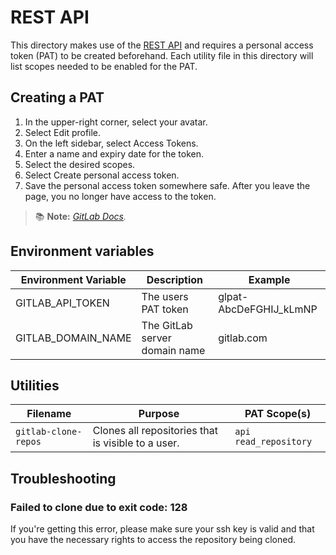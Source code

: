 # REST API

This directory makes use of the [REST API](https://docs.gitlab.com/ee/api/rest/index.html) and requires a personal
access token (PAT) to be created beforehand. Each utility file in this directory will list scopes needed to be enabled
for the PAT.

## Creating a PAT

1. In the upper-right corner, select your avatar.
2. Select Edit profile.
3. On the left sidebar, select Access Tokens.
4. Enter a name and expiry date for the token.
5. Select the desired scopes.
6. Select Create personal access token.
7. Save the personal access token somewhere safe. After you leave the page, you no longer have access to the token.

> :books: **Note:** *[GitLab Docs](https://docs.gitlab.com/ee/user/profile/personal_access_tokens.html).*

## Environment variables

| Environment Variable | Description                   | Example                |
|----------------------|-------------------------------|------------------------|
| GITLAB_API_TOKEN     | The users PAT token           | glpat-AbcDeFGHIJ_kLmNP |
| GITLAB_DOMAIN_NAME   | The GitLab server domain name | gitlab.com             |

## Utilities

| Filename             | Purpose                                            | PAT Scope(s)            |
|----------------------|----------------------------------------------------|-------------------------|
| `gitlab-clone-repos` | Clones all repositories that is visible to a user. | `api` `read_repository` |

## Troubleshooting

### Failed to clone due to exit code: 128

If you're getting this error, please make sure your ssh key is valid and that you have the necessary rights to
access the repository being cloned.
